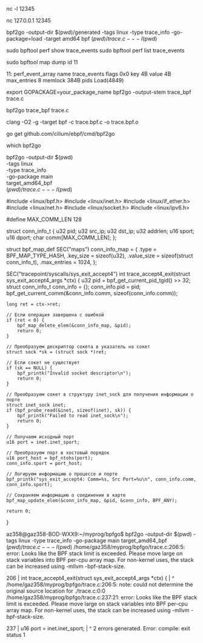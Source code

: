nc -l 12345

nc 127.0.0.1 12345



bpf2go -output-dir $(pwd)/generated -tags linux -type trace_info -go-package=load -target amd64 bpf $(pwd)/trace.c -- -I$(pwd)


sudo bpftool perf show  trace_events
sudo bpftool perf list  trace_events

sudo bpftool map dump id 11




11: perf_event_array  name trace_events  flags 0x0
        key 4B  value 4B  max_entries 8  memlock 384B
        pids Load(4849)


export GOPACKAGE=your_package_name
bpf2go -output-stem trace_bpf trace.c

bpf2go trace_bpf trace.c



clang -O2 -g -target bpf -c trace.bpf.c -o trace.bpf.o

go get github.com/cilium/ebpf/cmd/bpf2go

which bpf2go


bpf2go -output-dir $(pwd) \
  -tags linux \
  -type trace_info \
  -go-package main \
  target_amd64_bpf \
  $(pwd)/trace.c -- -I$(pwd)


#include <linux/bpf.h>
#include <linux/inet.h>
#include <linux/if_ether.h>
#include <linux/net.h>
#include <linux/socket.h>
#include <linux/ipv6.h>

#define MAX_COMM_LEN 128

struct conn_info_t {
    u32 pid;
    u32 src_ip;
    u32 dst_ip;
    u32 addrlen;
    u16 sport;
    u16 dport;
    char comm[MAX_COMM_LEN];
};

struct bpf_map_def SEC("maps") conn_info_map = {
    .type = BPF_MAP_TYPE_HASH,
    .key_size = sizeof(u32),
    .value_size = sizeof(struct conn_info_t),
    .max_entries = 1024,
};

SEC("tracepoint/syscalls/sys_exit_accept4")
int trace_accept4_exit(struct sys_exit_accept4_args *ctx) {
    u32 pid = bpf_get_current_pid_tgid() >> 32;
    struct conn_info_t conn_info = {};
    conn_info.pid = pid;
    bpf_get_current_comm(&conn_info.comm, sizeof(conn_info.comm));

    long ret = ctx->ret;

    // Если операция завершена с ошибкой
    if (ret < 0) {
        bpf_map_delete_elem(&conn_info_map, &pid);
        return 0;
    }

    // Преобразуем дескриптор сокета в указатель на сокет
    struct sock *sk = (struct sock *)ret;

    // Если сокет не существует
    if (sk == NULL) {
        bpf_printk("Invalid socket descriptor\n");
        return 0;
    }

    // Преобразуем сокет в структуру inet_sock для получения информации о порте
    struct inet_sock inet;
    if (bpf_probe_read(&inet, sizeof(inet), sk)) {
        bpf_printk("Failed to read inet_sock\n");
        return 0;
    }

    // Получаем исходный порт
    u16 port = inet.inet_sport;

    // Преобразуем порт в хостовый порядок
    u16 port_host = bpf_ntohs(port);
    conn_info.sport = port_host;

    // Логируем информацию о процессе и порте
    bpf_printk("sys_exit_accept4: Comm=%s, Src Port=%u\n", conn_info.comm, conn_info.sport);

    // Сохраняем информацию о соединении в карте
    bpf_map_update_elem(&conn_info_map, &pid, &conn_info, BPF_ANY);

    return 0;
}

az358@gaz358-BOD-WXX9:~/myprog/bpfgo$ bpf2go -output-dir $(pwd)   -tags linux   -type trace_info   -go-package main   target_amd64_bpf   $(pwd)/trace.c -- -I$(pwd)
/home/gaz358/myprog/bpfgo/trace.c:206:5: error: Looks like the BPF stack limit is exceeded. Please move large on stack variables into BPF per-cpu array map. For non-kernel uses, the stack can be increased using -mllvm -bpf-stack-size.

  206 | int trace_accept4_exit(struct sys_exit_accept4_args *ctx) {
      |     ^
/home/gaz358/myprog/bpfgo/trace.c:206:5: note: could not determine the original source location for ./trace.c:0:0
/home/gaz358/myprog/bpfgo/trace.c:237:21: error: Looks like the BPF stack limit is exceeded. Please move large on stack variables into BPF per-cpu array map. For non-kernel uses, the stack can be increased using -mllvm -bpf-stack-size.

  237 |     u16 port = inet.inet_sport;
      |                     ^
2 errors generated.
Error: compile: exit status 1
